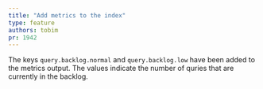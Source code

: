 ```yaml
---
title: "Add metrics to the index"
type: feature
authors: tobim
pr: 1942
---
```


The keys `query.backlog.normal` and `query.backlog.low` have been added to the
metrics output. The values indicate the number of quries that are currently in
the backlog.
